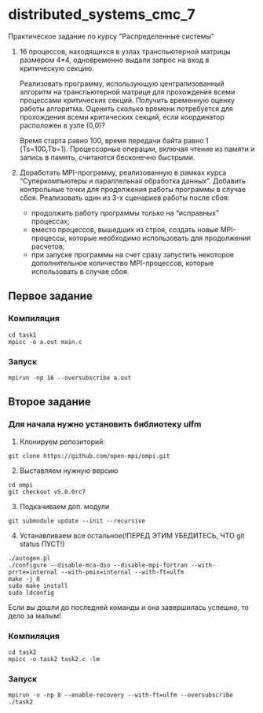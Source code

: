 # distributed_systems_cmc_7
Практическое задание по курсу "Распределенные системы"

1. 16 процессов, находящихся в узлах транспьютерной матрицы размером 4*4, одновременно выдали запрос на вход в критическую секцию.
 
	Реализовать программу, использующую централизованный алгоритм на транспьютерной матрице для прохождения всеми процессами критических секций. Получить временную оценку работы алгоритма. Оценить сколько времени потребуется для прохождения всеми критических секций, если координатор расположен в узле (0,0)?
	
	Время старта равно 100, время передачи байта равно 1 (Ts=100,Tb=1). Процессорные операции, включая чтение из памяти и запись в память, считаются бесконечно быстрыми.
	
2. Доработать MPI-программу, реализованную в рамках курса “Суперкомпьютеры и параллельная обработка данных”. Добавить контрольные точки для продолжения работы программы в случае сбоя. 	Реализовать один из 3-х сценариев работы после сбоя:
      * продолжить работу программы только на “исправных” процессах;
      * вместо процессов, вышедших из строя, создать новые MPI-процессы, которые необходимо использовать для продолжения расчетов;
      * при запуске программы на счет сразу запустить некоторое дополнительное количество MPI-процессов, которые использовать в случае сбоя.
      
## Первое задание
### Компиляция
```
cd task1
mpicc -o a.out main.c
```
### Запуск
```
mpirun -np 16 --oversubscribe a.out
```

##  Второе задание

### Для начала нужно установить библиотеку ulfm
1. Клонируем репозиторий:
```
git clone https://github.com/open-mpi/ompi.git
```
2. Выставляем нужную версию
```
cd ompi
git checkout v5.0.0rc7

```
3. Подкачиваем доп. модули
```
git submodule update --init --recursive
```
4. Устанавливаем все остальное(!ПЕРЕД ЭТИМ УБЕДИТЕСЬ, ЧТО git status ПУСТ!)
```
./autogen.pl
./configure --disable-mca-dso --disable-mpi-fortran --with-prrte=internal --with-pmix=internal --with-ft=ulfm
make -j 8
sudo make install
sudo ldconfig
```
Если вы дошли до последней команды и она завершилась успешно, то дело за малым!
### Компиляция
```
cd task2
mpicc -o task2 task2.c -lm
```
### Запуск
```
mpirun -v -np 8 --enable-recovery --with-ft=ulfm --oversubscribe ./task2
```
